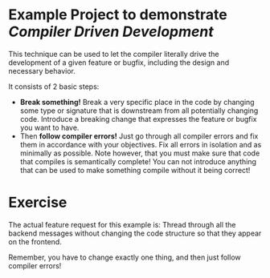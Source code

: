 # Example Project to demonstrate *Compiler Driven Development*

This technique can be used to let the compiler literally drive the development
of a given feature or bugfix, including the design and necessary behavior.

It consists of 2 basic steps:

* **Break something!** Break a very specific place in the code by changing
some type or signature that is downstream from all potentially changing
code. Introduce a breaking change that expresses the feature or bugfix
you want to have.
* Then **follow compiler errors!** Just go through all compiler errors and
fix them in accordance with your objectives. Fix all errors in isolation
and as minimally as possible. Note however, that you must make sure that
code that compiles is semantically complete! You can not introduce anything
that can be used to make something compile without it being correct!

# Exercise

The actual feature request for this example is: Thread through all the
backend messages without changing the code structure so that they
appear on the frontend.

Remember, you have to change exactly one thing, and then just follow compiler errors!
